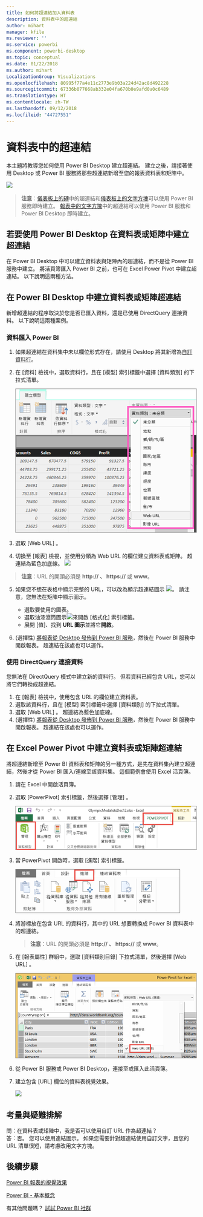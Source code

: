 ```yaml
---
title: 如何將超連結加入資料表
description: 資料表中的超連結
author: mihart
manager: kfile
ms.reviewer: ''
ms.service: powerbi
ms.component: powerbi-desktop
ms.topic: conceptual
ms.date: 01/22/2018
ms.author: mihart
LocalizationGroup: Visualizations
ms.openlocfilehash: 80995f77a4e11c2773e9b03a224d42ac8d492228
ms.sourcegitcommit: 67336b077668ab332e04fa670b0e9afd0a0c6489
ms.translationtype: HT
ms.contentlocale: zh-TW
ms.lasthandoff: 09/12/2018
ms.locfileid: "44727551"
---
```

# <a name="hyperlinks-in-tables"></a>資料表中的超連結
本主題將教導您如何使用 Power BI Desktop 建立超連結。 建立之後，請接著使用 Desktop 或 Power BI 服務將那些超連結新增至您的報表資料表和矩陣中。 

![](media/power-bi-hyperlinks-in-tables/hyperlinkedtable.png)

> **注意**︰[儀表板上的磚](service-dashboard-edit-tile.md)中的超連結和[儀表板上的文字方塊](service-dashboard-add-widget.md)可以使用 Power BI 服務即時建立。 [報表中的文字方塊](service-add-hyperlink-to-text-box.md)中的超連結可以使用 Power BI 服務和 Power BI Desktop 即時建立。
> 
> 

## <a name="to-create-a-hyperlink-in-a-table-or-matrix-using-power-bi-desktop"></a>若要使用 Power BI Desktop 在資料表或矩陣中建立超連結
在 Power BI Desktop 中可以建立資料表與矩陣內的超連結，而不是從 Power BI 服務中建立。 將活頁簿匯入 Power BI 之前，也可在 Excel Power Pivot 中建立超連結。 以下說明這兩種方法。

## <a name="create-a-table-or-matrix-hyperlink-in-power-bi-desktop"></a>在 Power BI Desktop 中建立資料表或矩陣超連結
新增超連結的程序取決於您是否已匯入資料，還是已使用 DirectQuery 連接資料。 以下說明這兩種案例。

### <a name="for-data-imported-into-power-bi"></a>資料匯入 Power BI
1. 如果超連結在資料集中未以欄位形式存在，請使用 Desktop 將其新增為[自訂資料行](desktop-common-query-tasks.md)。
2. 在 [資料] 檢視中，選取資料行，且在 [模型] 索引標籤中選擇 [資料類別] 的下拉式清單。
   
    ![](media/power-bi-hyperlinks-in-tables/pbi_data_category.png)
3. 選取 [Web URL] 。
4. 切換至 [報表] 檢視，並使用分類為 Web URL 的欄位建立資料表或矩陣。 超連結為藍色加底線。
    ![](media/power-bi-hyperlinks-in-tables/power-bi-table-with-hyperlinks2.png)
> **注意**：URL 的開頭必須是 **http:// 、 https://** 或 **www**。
> 
>   
5. 如果您不想在表格中顯示完整的 URL，可以改為顯示超連結圖示 ![](media/power-bi-hyperlinks-in-tables/power-bi-hyperlink-icon.png)。 請注意，您無法在矩陣中顯示圖示。
   
   * 選取要使用的圖表。
   * 選取油漆滾筒圖示![](media/power-bi-hyperlinks-in-tables/power-bi-paintroller.png)來開啟 [格式化] 索引標籤。
   * 展開 [值]、找到 **URL 圖示**並將它**開啟**。
6. (選擇性) [將報表從 Desktop 發佈到 Power BI 服務](guided-learning/publishingandsharing.yml?tutorial-step=2)，然後在 Power BI 服務中開啟報表。 超連結在該處也可以運作。

### <a name="for-data-connected-with-directquery"></a>使用 DirectQuery 連接資料
您無法在 DirectQuery 模式中建立新的資料行。  但若資料已經包含 URL，您可以將它們轉換成超連結。

1. 在 [報表] 檢視中，使用包含 URL 的欄位建立資料表。
2. 選取該資料行，且在 [模型] 索引標籤中選擇 [資料類別] 的下拉式清單。
3. 選取 [Web URL] 。 超連結為藍色加底線。
4. (選擇性) [將報表從 Desktop 發佈到 Power BI 服務](guided-learning/publishingandsharing.yml?tutorial-step=2)，然後在 Power BI 服務中開啟報表。 超連結在該處也可以運作。

## <a name="create-a-table-or-matrix-hyperlink-in-excel-power-pivot"></a>在 Excel Power Pivot 中建立資料表或矩陣超連結
將超連結新增至 Power BI 資料表和矩陣的另一種方式，是先在資料集內建立超連結，然後才從 Power BI 匯入/連線至該資料集。 這個範例會使用 Excel 活頁簿。

1. 請在 Excel 中開啟活頁簿。
2. 選取 [PowerPivot]  索引標籤，然後選擇 [管理] 。
   
   ![](media/power-bi-hyperlinks-in-tables/createhyperlinkinpowerpivot2.png)
3. 當 PowerPivot 開啟時，選取 [進階] 索引標籤。
   
   ![](media/power-bi-hyperlinks-in-tables/createhyperlinkinpowerpivot3.png)
4. 將游標放在包含 URL 的資料行，其中的 URL 想要轉換成 Power BI 資料表中的超連結。
   
   > **注意**：URL 的開頭必須是 **http:// 、 https://** 或 **www**。
   > 
   > 
5. 在 [報表屬性]  群組中，選取 [資料類別目錄]  下拉式清單，然後選擇 [Web URL] 。 
   
   ![](media/power-bi-hyperlinks-in-tables/createhyperlinksnew.png)
6. 從 Power BI 服務或 Power BI Desktop，連接至或匯入此活頁簿。
7. 建立包含 [URL] 欄位的資料表視覺效果。
   
   ![](media/power-bi-hyperlinks-in-tables/hyperlinksintables.gif)

## <a name="considerations-and-troubleshooting"></a>考量與疑難排解
問：在資料表或矩陣中，我是否可以使用自訂 URL 作為超連結？    
答：否。 您可以使用連結圖示。 如果您需要針對超連結使用自訂文字，且您的 URL 清單很短，請考慮改用文字方塊。


## <a name="next-steps"></a>後續步驟
[Power BI 報表的視覺效果](visuals/power-bi-report-visualizations.md)

[Power BI - 基本概念](service-basic-concepts.md)

有其他問題嗎？ [試試 Power BI 社群](http://community.powerbi.com/)

